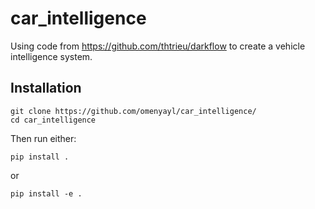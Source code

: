 # car_intelligence
Using code from https://github.com/thtrieu/darkflow to create a vehicle intelligence system.
## Installation
```
git clone https://github.com/omenyayl/car_intelligence/
cd car_intelligence
```
Then run either:
```
pip install .
```
or
```
pip install -e .
```
